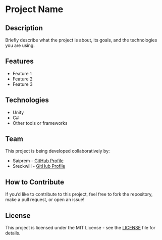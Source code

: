 # Project Name

## Description
Briefly describe what the project is about, its goals, and the technologies you are using.

## Features
- Feature 1
- Feature 2
- Feature 3

## Technologies
- Unity
- C#
- Other tools or frameworks

## Team

This project is being developed collaboratively by:

- Saiprem - [GitHub Profile](https://github.com/katkamsaiprem)
- Sreckwill - [GitHub Profile](https://github.com/Sreckwill)

## How to Contribute
If you’d like to contribute to this project, feel free to fork the repository, make a pull request, or open an issue!

## License
This project is licensed under the MIT License - see the [LICENSE](LICENSE) file for details.
